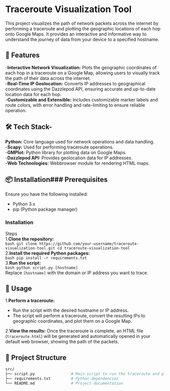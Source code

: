 # Traceroute Visualization Tool

This project visualizes the path of network packets across the internet by performing a traceroute and plotting the geographic locations of each hop onto Google Maps. It provides an interactive and informative way to understand the journey of data from your device to a specified hostname.

## 🚀 Features
-**Interactive Network Visualization:** Plots the geographic coordinates of each hop in a traceroute on a Google Map, allowing users to visually track the path of their data across the internet. <br>
-**Real-Time IP Geolocation:** Converts IP addresses to geographical coordinates using the Dazzlepod API, ensuring accurate and up-to-date location data for each hop. <br>
-**Customizable and Extensible:** Includes customizable marker labels and route colors, with error handling and rate-limiting to ensure reliable operation. <br>

## 🛠️ Tech Stack-
**Python:** Core language used for network operations and data handling. <br>
-**Scapy:** Used for performing traceroute operations. <br>
-**GMPlot:** Python library for plotting data on Google Maps. <br>
-**Dazzlepod API:** Provides geolocation data for IP addresses. <br>
-**Web Technologies:** Webbrowser module for rendering HTML maps. <br>

## 📦 Installation### Prerequisites

Ensure you have the following installed:

- Python 3.x
- pip (Python package manager)

### Installation 
Steps <br>
1.**Clone the repository:**    
    ```bash
    git clone https://github.com/your-username/traceroute-visualization-tool.git
    cd traceroute-visualization-tool
    ```
    <br>
2.**Install the required Python packages:**    
    ```bash
    pip install -r requirements.txt
    ```
    <br>
3.**Run the script:**    
    ```bash
    python script.py [hostname]
    ```
    <br>
    Replace `[hostname]` with the domain or IP address you want to trace.
    
## 🎯 Usage
1.**Perform a traceroute:**   
- Run the script with the desired hostname or IP address. <br>
- The script will perform a traceroute, convert the resulting IPs to geographic coordinates, and plot them on a Google Map. <br>

2.**View the results:** 
Once the traceroute is complete, an HTML file (`traceroute.html`) will be generated and automatically opened in your default web browser, showing the path of the packets.

## 📁 Project Structure
```bash
src/
├── script.py                # Main script to run the traceroute and plot the map
├── requirements.txt         # Python dependencies
└── README.md                # Project documentation

